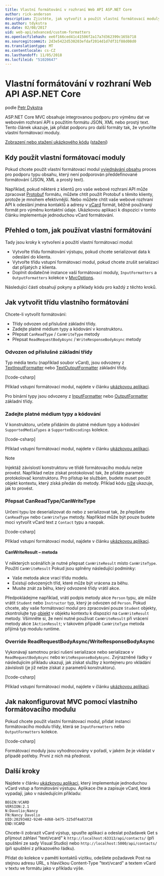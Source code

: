 ```yaml
---
title: Vlastní formátování v rozhraní Web API ASP.NET Core
author: rick-anderson
description: Zjistěte, jak vytvořit a použít vlastní formátovací moduly pro webová rozhraní API v ASP.NET Core.
ms.author: tdykstra
ms.date: 02/08/2017
uid: web-api/advanced/custom-formatters
ms.openlocfilehash: ee6f166ced41c41506f2a17a7d362399c165b718
ms.sourcegitcommit: 2d3e5422d530203efdaf2014d1d7df31f88d08d0
ms.translationtype: MT
ms.contentlocale: cs-CZ
ms.lasthandoff: 11/05/2018
ms.locfileid: "51020647"
---
```

# <a name="custom-formatters-in-aspnet-core-web-api"></a>Vlastní formátování v rozhraní Web API ASP.NET Core

podle [Petr Dykstra](https://github.com/tdykstra)

ASP.NET Core MVC obsahuje integrovanou podporu pro výměnu dat ve webovém rozhraní API s použitím formátu JSON, XML nebo prostý text. Tento článek ukazuje, jak přidat podporu pro další formáty tak, že vytvoříte vlastní formátovací moduly.

[Zobrazení nebo stažení ukázkového kódu](https://github.com/aspnet/Docs/tree/master/aspnetcore/web-api/advanced/custom-formatters/sample) ([stažení](xref:index#how-to-download-a-sample))

## <a name="when-to-use-custom-formatters"></a>Kdy použít vlastní formátovací moduly

Pokud chcete použít vlastní formátovací modul [vyjednávání obsahu](xref:web-api/advanced/formatting#content-negotiation) proces pro podporu typu obsahu, který není podporován předdefinované formátování (JSON, XML a prostý text).

Například, pokud některé z klientů pro vaše webové rozhraní API může zpracovat [Protobuf](https://github.com/google/protobuf) formátu, můžete chtít použít Protobuf s těmito klienty, protože je mnohem efektivnější. Nebo můžete chtít vaše webové rozhraní API k odeslání jména kontaktů a adresy v [vCard](https://wikipedia.org/wiki/VCard) formát, běžně používaný formát pro výměnu kontaktní údaje. Ukázkovou aplikaci k dispozici v tomto článku implementuje jednoduchou vCard formátování.

## <a name="overview-of-how-to-use-a-custom-formatter"></a>Přehled o tom, jak používat vlastní formátování

Tady jsou kroky k vytvoření a použití vlastní formátovací modul:

* Vytvořte třídu formátování výstupu, pokud chcete serializovat data k odeslání do klienta.
* Vytvořte třídu vstupní formátovací modul, pokud chcete zrušit serializaci dat přijatých z klienta.
* Doplnit dodatečné instance vaší formátovací moduly, `InputFormatters` a `OutputFormatters` kolekce v [MvcOptions](/dotnet/api/microsoft.aspnetcore.mvc.mvcoptions).

Následující části obsahují pokyny a příklady kódu pro každý z těchto kroků.

## <a name="how-to-create-a-custom-formatter-class"></a>Jak vytvořit třídu vlastního formátování

Chcete-li vytvořit formátování:

* Třídy odvozen od příslušné základní třídy.
* Zadejte platné médium typy a kódování v konstruktoru.
* Přepsat `CanReadType` / `CanWriteType` metody
* Přepsat `ReadRequestBodyAsync` / `WriteResponseBodyAsync` metody
  
### <a name="derive-from-the-appropriate-base-class"></a>Odvozen od příslušné základní třídy

Typ média textu (například soubor vCard), jsou odvozeny z [TextInputFormatter](/dotnet/api/microsoft.aspnetcore.mvc.formatters.textinputformatter) nebo [TextOutputFormatter](/dotnet/api/microsoft.aspnetcore.mvc.formatters.textoutputformatter) základní třídy.

[!code-csharp[](custom-formatters/sample/Formatters/VcardOutputFormatter.cs?name=classdef)]

Příklad vstupní formátovací modul, najdete v článku [ukázkovou aplikaci](https://github.com/aspnet/Docs/tree/master/aspnetcore/web-api/advanced/custom-formatters/sample).

Pro binární typy jsou odvozeny z [InputFormatter](/dotnet/api/microsoft.aspnetcore.mvc.formatters.inputformatter) nebo [OutputFormatter](/dotnet/api/microsoft.aspnetcore.mvc.formatters.outputformatter) základní třídy.

### <a name="specify-valid-media-types-and-encodings"></a>Zadejte platné médium typy a kódování

V konstruktoru, určete přidáním do platné médium typy a kódování `SupportedMediaTypes` a `SupportedEncodings` kolekce.

[!code-csharp[](custom-formatters/sample/Formatters/VcardOutputFormatter.cs?name=ctor&highlight=3,5-6)]

Příklad vstupní formátovací modul, najdete v článku [ukázkovou aplikaci](https://github.com/aspnet/Docs/tree/master/aspnetcore/web-api/advanced/custom-formatters/sample).

> [!NOTE]
> Injektáž závislostí konstruktoru ve třídě formátovacího modulu nelze provést. Například nelze získat protokolovač tak, že přidáte parametr protokolovač konstruktoru. Pro přístup ke službám, budete muset použít objekt kontextu, který získá předán do metody. Příklad kódu [níže](#read-write) ukazuje, jak to provést.

### <a name="override-canreadtypecanwritetype"></a>Přepsat CanReadType/CanWriteType

Určení typu lze deserializovat do nebo z serializovat tak, že přepíšete `CanReadType` nebo `CanWriteType` metody. Například může být pouze budete moci vytvořit vCard text z `Contact` typu a naopak.

[!code-csharp[](custom-formatters/sample/Formatters/VcardOutputFormatter.cs?name=canwritetype)]

Příklad vstupní formátovací modul, najdete v článku [ukázkovou aplikaci](https://github.com/aspnet/Docs/tree/master/aspnetcore/web-api/advanced/custom-formatters/sample).

#### <a name="the-canwriteresult-method"></a>CanWriteResult – metoda

V některých scénářích je nutné přepsat `CanWriteResult` místo `CanWriteType`. Použití `CanWriteResult` Pokud jsou splněny následující podmínky:

* Vaše metoda akce vrací třídu modelu.
* Existují odvozených tříd, které může být vrácena za běhu.
* Musíte znát za běhu, který odvozené třídy vrátil akce.

Předpokládejme například, vrátí podpis metody akce `Person` typu, ale může vrátit `Student` nebo `Instructor` typ, který je odvozen od `Person`. Pokud chcete, aby vaše formátovací modul pro zpracování pouze `Student` objekty, zkontrolujte typ [objekt](/dotnet/api/microsoft.aspnetcore.mvc.formatters.outputformattercanwritecontext#Microsoft_AspNetCore_Mvc_Formatters_OutputFormatterCanWriteContext_Object) v objektu kontextu k dispozici na `CanWriteResult` metody. Všimněte si, že není nutné používat `CanWriteResult` při vrácení metody akce `IActionResult`; v takovém případě `CanWriteType` metoda přijímá typ modulu runtime.

<a id="read-write"></a>
### <a name="override-readrequestbodyasyncwriteresponsebodyasync"></a>Override ReadRequestBodyAsync/WriteResponseBodyAsync

Vykonávají samotnou práci rušení serializace nebo serializace v `ReadRequestBodyAsync` nebo `WriteResponseBodyAsync`. Zvýrazněné řádky v následujícím příkladu ukazují, jak získat služby z kontejneru pro vkládání závislosti (je již nelze získat z parametrů konstruktoru).

[!code-csharp[](custom-formatters/sample/Formatters/VcardOutputFormatter.cs?name=writeresponse&highlight=3-4)]

Příklad vstupní formátovací modul, najdete v článku [ukázkovou aplikaci](https://github.com/aspnet/Docs/tree/master/aspnetcore/web-api/advanced/custom-formatters/sample).

## <a name="how-to-configure-mvc-to-use-a-custom-formatter"></a>Jak nakonfigurovat MVC pomocí vlastního formátovacího modulu

Pokud chcete použít vlastní formátovací modul, přidat instanci formátovacího modulu třídy, která se `InputFormatters` nebo `OutputFormatters` kolekce.

[!code-csharp[](custom-formatters/sample/Startup.cs?name=mvcoptions&highlight=3-4)]

Formátovací moduly jsou vyhodnocovány v pořadí, v jakém že je vkládat v případě potřeby. První z nich má přednost.

## <a name="next-steps"></a>Další kroky

Najdete v článku [ukázkovou aplikaci](https://github.com/aspnet/Docs/tree/master/aspnetcore/web-api/advanced/custom-formatters/sample), který implementuje jednoduchou vCard vstup a formátování výstupu. Aplikace čte a zapisuje vCard, která vypadají, jako v následujícím příkladu:

```
BEGIN:VCARD
VERSION:2.1
N:Davolio;Nancy
FN:Nancy Davolio
UID:20293482-9240-4d68-b475-325df4a83728
END:VCARD
```

Chcete-li zobrazit vCard výstup, spusťte aplikaci a odeslat požadavek Get s přijmout záhlaví "text/vcard" k `http://localhost:63313/api/contacts/` (při spuštění ze sady Visual Studio) nebo `http://localhost:5000/api/contacts/` (při spuštění z příkazového řádku).

Přidat do kolekce v paměti kontaktů vizitku, odešlete požadavek Post na stejnou adresu URL, s hlavičkou Content-Type "text/vcard" a textem vCard v textu ve formátu jako v příkladu výše.

